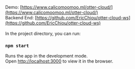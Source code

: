 Demo: [https://www.calicomoomoo.ml/otter-cloud/](https://www.calicomoomoo.ml/otter-cloud/) <br>
Backend End: [https://github.com/EricChiou/otter-cloud-ws](https://github.com/EricChiou/otter-cloud-ws) <br>
<br>
In the project directory, you can run:

### `npm start`

Runs the app in the development mode.<br />
Open [http://localhost:3000](http://localhost:3000) to view it in the browser.
